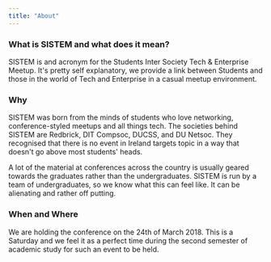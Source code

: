 ```yaml
---
title: "About"
---
```


### What is SISTEM and what does it mean?

SISTEM is and acronym for the Students Inter Society Tech & Enterprise Meetup.
It's pretty self explanatory, we provide a link between Students and those in
the world of Tech and Enterprise in a casual meetup environment.

### Why

SISTEM was born from the minds of students who love networking,
conference-styled meetups and all things tech. The societies behind SISTEM are
Redbrick, DIT Compsoc, DUCSS, and DU Netsoc. They recognised that there is no
event in Ireland targets topic in a way that doesn't go above most students'
heads.

A lot of the material at conferences across the country is usually geared
towards the graduates rather than the undergraduates. SISTEM is run by a team of
undergraduates, so we know what this can feel like. It can be alienating and
rather off putting.

### When and Where

We are holding the conference on the 24th of March 2018. This is a Saturday and
we feel it as a perfect time during the second semester of academic study for
such an event to be held.
